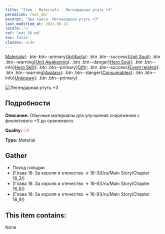 ```yaml
---
title: "Item - Materials - Легендарная ртуть +3"
permalink: /mat_56/
excerpt: "Эра хаоса  Легендарная ртуть +3"
last_modified_at: 2021-06-15
locale: ru
ref: "mat_56.md"
toc: false
classes: wide
---
```

 [Materials](/ItemsRU/){: .btn .btn--primary}[Artifacts](/ItemsRU/Artifacts/){: .btn .btn--success}[Unit Soul](/ItemsRU/UnitSoul/){: .btn .btn--warning}[Unit Awakening](/ItemsRU/UnitAwakening/){: .btn .btn--danger}[Hero Soul](/ItemsRU/HeroSoul/){: .btn .btn--info}[Hero Skill](/ItemsRU/HeroSkill/){: .btn .btn--primary}[Gift](/ItemsRU/Gift/){: .btn .btn--success}[Event related](/ItemsRU/Events/){: .btn .btn--warning}[Avatars](/ItemsRU/Avatars/){: .btn .btn--danger}[Consumables](/ItemsRU/Consumables/){: .btn .btn--info}[Unknown](/ItemsRU/Unknown/){: .btn .btn--primary}

 ![Легендарная ртуть +3](/images/t/i_cailiao_shuiyin2.png)

## Подробности
 **Описание:** Обычные материалы для улучшения снаряжения c фиолетового +3 до оранжевого.

 **Quality:** <span style="color: #DA70D6">OK</span>

 **Type:** Material

## Gather

*    Поход гильдии 
*    [Глава 16: За короля и отечество -> 16-3](/ru/Main Story/Chapter 16_3/) 
*    [Глава 16: За короля и отечество -> 16-6](/ru/Main Story/Chapter 16_6/) 
*    [Глава 16: За короля и отечество -> 16-9](/ru/Main Story/Chapter 16_9/) 

## This item contains:

  None

